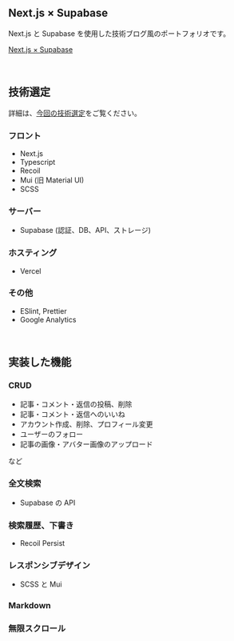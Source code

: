 ## Next.js × Supabase

Next.js と Supabase を使用した技術ブログ風のポートフォリオです。

[Next.js × Supabase](https://nextjs-supabase.tk)

<br>

## 技術選定

詳細は、[今回の技術選定](https://nextjs-supabase.tk)をご覧ください。

### フロント

- Next.js
- Typescript
- Recoil
- Mui (旧 Material UI)
- SCSS

### サーバー

- Supabase (認証、DB、API、ストレージ)

### ホスティング

- Vercel

### その他

- ESlint, Prettier
- Google Analytics

<br>

## 実装した機能

### CRUD

- 記事・コメント・返信の投稿、削除
- 記事・コメント・返信へのいいね
- アカウント作成、削除、プロフィール変更
- ユーザーのフォロー
- 記事の画像・アバター画像のアップロード

など

### 全文検索

- Supabase の API

### 検索履歴、下書き

- Recoil Persist

### レスポンシブデザイン

- SCSS と Mui

### Markdown

### 無限スクロール
